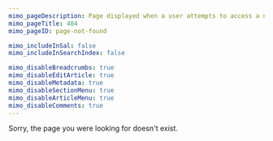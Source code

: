 ```yaml
---
mimo_pageDescription: Page displayed when a user attempts to access a non existent page.
mimo_pageTitle: 404
mimo_pageID: page-not-found

mimo_includeInSal: false
mimo_includeInSearchIndex: false

mimo_disableBreadcrumbs: true
mimo_disableEditArticle: true
mimo_disableMetadata: true
mimo_disableSectionMenu: true
mimo_disableArticleMenu: true
mimo_disableComments: true
---
```


Sorry, the page you were looking for doesn't exist.